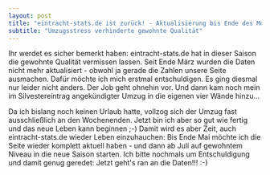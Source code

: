 ```yaml
---
layout: post
title: "eintracht-stats.de ist zurück! - Aktualisierung bis Ende des Monats geplant"
subtitle: "Umzugsstress verhinderte gewohnte Qualität"
---
```


Ihr werdet es sicher bemerkt haben: eintracht-stats.de hat in dieser Saison die gewohnte Qualität vermissen lassen. Seit Ende März wurden die Daten nicht mehr aktualisiert - obwohl ja gerade die Zahlen unsere Seite ausmachen. Dafür möchte ich mich erstmal entschuldigen. Es ging diesmal nur leider nicht anders. Der Job geht ohnehin vor. Und dann kam noch mein im Silvestereintrag angekündigter Umzug in die eigenen vier Wände hinzu...

Da ich bislang noch keinen Urlaub hatte, vollzog sich der Umzug fast ausschließlich an den Wochenenden. Jetzt bin ich aber so gut wie fertig und das neue Leben kann beginnen ;-) Damit wird es aber Zeit, auch eintracht-stats.de wieder Leben einzuhauchen: Bis Ende Mai möchte ich die Seite wieder komplett aktuell haben - und dann ab Juli auf gewohntem Niveau in die neue Saison starten. Ich bitte nochmals um Entschuldigung und damit genug geredet: Jetzt geht's ran an die Daten!!! :-)
